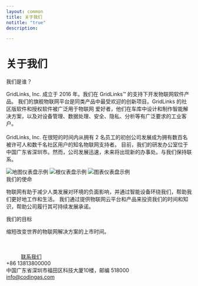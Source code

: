 ```yaml
---
layout: common
title: 关于我们
notitle: "true"
description: 

---
```


<h1 class="aboutus-title">关于我们</h1> 

<span class="who-we-are">我们是谁？</span>
<p class="company-info">GridLinks, Inc. 成立于 2016 年。我们在 GridLinks™ 的支持下开发物联网软件产品。
   我们的旗舰物联网平台是同类产品中最受欢迎的创新项目。GridLinks 的社区版软件和授权软件被广泛用于物联网
   爱好者，他们在车库中设计和制作智能解决方案，以及对设备管理、数据处理、安全、隐私、分析等有广泛要求的工业客户。<br><br>
   GridLinks, Inc. 在很短的时间内从拥有 2 名员工的初创公司发展成为拥有数百名被许可人和数千名社区用户的知名物联网支持者。
   目前，我们的研发办公室位于中国广东省深圳市。然而，公司发展迅速，未来将出现新的办事处。与我们保持联系。
</p>
<div class="our-mission">
    <div class="our-mission-logos">
        <div class="spacer"></div>
        <div class="about-mission-background"></div>
        <img class="about-mission-index" src="/images/about-mission-index.svg" alt="地图仪表盘示例">
        <img class="about-mission-left" src="/images/about-mission-left.svg" alt="根仪表盘示例">
        <img class="about-mission-right" src="/images/about-mission-right.svg" alt="图表仪表盘示例">
    </div>
    <div class="our-mission-info">
        <span class="our-mission">我们的使命</span>
        <p class="company-info">
          物联网有助于减少人类发展对环境的负面影响，并通过智能设备环绕我们，帮助我们更好地工作和生活。
          我们通过提供物联网云平台和产品来投资我们的时间和知识，帮助公司履行其可持续发展承诺。
        </p>
    </div>
</div>
<div class="our-goal">
    <span class="heading">我们的目标</span>
    <p>缩短改变世界的物联网解决方案的上市时间。</p>
</div>
<div class="center" style="margin-top: 48px;">
    <a class="button" style="padding: 10px 40px;" href="/docs/contact-us/">联系我们</a>
</div>
<div class="company-contacts">
    <div class="company-contact">
        <div class="phone">+86 13813800000</div>
    </div>
    <div class="company-contact">
        <div class="address">中国广东省深圳市福田区科技大厦10楼，邮编 518000</div>
    </div>
    <div class="company-contact">
        <div class="mail"><a href="mailto:info@thingsboard.io">info@codingas.com</a></div>
    </div>
</div>